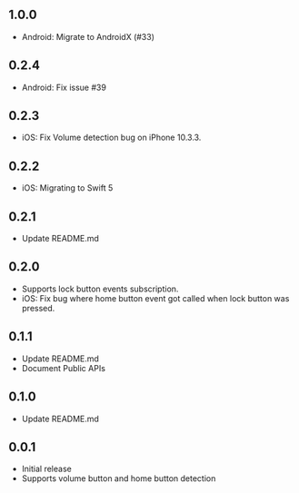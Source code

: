 ## 1.0.0
- Android: Migrate to AndroidX (#33)

## 0.2.4
- Android: Fix issue #39

## 0.2.3
- iOS: Fix Volume detection bug on iPhone 10.3.3.

## 0.2.2
- iOS: Migrating to Swift 5

## 0.2.1
- Update README.md

## 0.2.0

- Supports lock button events subscription.
- iOS: Fix bug where home button event got called when lock button was pressed.

## 0.1.1

- Update README.md
- Document Public APIs

## 0.1.0

- Update README.md

## 0.0.1

- Initial release
- Supports volume button and home button detection
